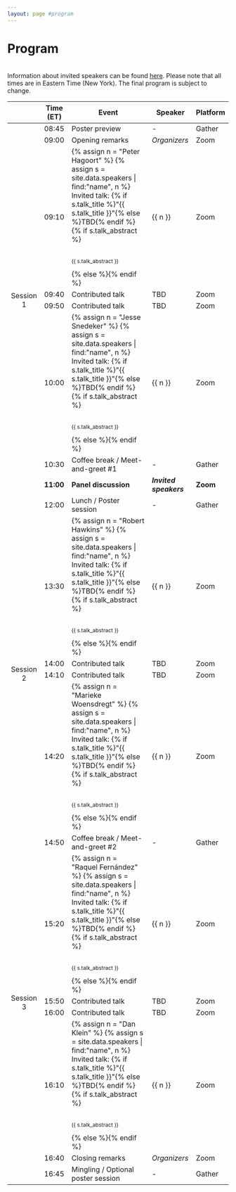 ```yaml
---
layout: page #program
---
```


# Program

<br>
Information about invited speakers can be found <a href="{{ site.baseurl }}/speakers">here</a>. 
Please note that all times are in Eastern Time (New York). The final program is subject to change.

<!-- <script type="text/javascript">
   function toggle_visibility(id) {
       var e = document.getElementById(id);
       if(e.style.display == 'block')
          e.style.display = 'none';
       else
          e.style.display = 'block';
   }
</script> -->

<table class="styled-table">
    <thead>
        <tr>
            <th></th>
            <th>Time (ET)</th>
            <th>Event</th>
            <th>Speaker</th>
            <th>Platform</th>
        </tr>
    </thead>
    <tbody>
        <tr class="mingle-row">
            <td></td>
            <td>08:45</td>
            <td>Poster preview</td>
            <td>-</td>
            <td>Gather</td>
        </tr>
        <tr>
            <td></td>
            <td>09:00</td>
            <td>Opening remarks</td>
            <td><em>Organizers</em></td>
            <td>Zoom</td>
        </tr>
        <tr class="session-row">
            <td style="text-align:center;" rowspan=5>Session 1</td>
        </tr>
        <tr>
            <td>09:10</td>
            <td>
            {% assign n = "Peter Hagoort" %}
            {% assign s = site.data.speakers | find:"name", n %}
            Invited talk: {% if s.talk_title %}"{{ s.talk_title }}"{% else %}TBD{% endif %}
            {% if s.talk_abstract %}<br><br><p style="font-size:0.75rem;">{{ s.talk_abstract }}</p>{% else %}{% endif %}
            <!-- Invited talk: {% if s.talk_title %}"{{ s.talk_title }}"{% else %}TBD{% endif %}
                <br><button class="btn-primary btn-sm" style="margin-top:0.75rem;margin-bottom:0.75rem;" onclick="toggle_visibility('abstract1')">Abstract</button>
                <div style="font-size:0.75rem;display:none;" id="abstract1">
                {% if s.talk_abstract %}{{ s.talk_abstract }}{% else %}Abstract TBD{% endif %}
                </div> -->
            </td>
            <td>{{ n }}</td>
            <td>Zoom</td>
        </tr>
        <tr>
            <td>09:40</td>
            <td>Contributed talk</td>
            <td>TBD</td>
            <td>Zoom</td>
        </tr>
        <tr>
            <td>09:50</td>
            <td>Contributed talk</td>
            <td>TBD</td>
            <td>Zoom</td>
        </tr>
        <tr>
            <td>10:00</td>
            <td>
            {% assign n = "Jesse Snedeker" %}
            {% assign s = site.data.speakers | find:"name", n %}
            Invited talk: {% if s.talk_title %}"{{ s.talk_title }}"{% else %}TBD{% endif %}
            {% if s.talk_abstract %}<br><br><p style="font-size:0.75rem;">{{ s.talk_abstract }}</p>{% else %}{% endif %}
            <!-- Invited talk: {% if s.talk_title %}"{{ s.talk_title }}"{% else %}TBD{% endif %}
                <br><button class="btn-primary btn-sm" style="margin-top:0.75rem;margin-bottom:0.75rem;" onclick="toggle_visibility('abstract2')">Abstract</button>
                <div style="font-size:0.75rem;display:none;" id="abstract2">
                {% if s.talk_abstract %}{{ s.talk_abstract }}{% else %}Abstract TBD{% endif %}
                </div> -->
            </td>
            <td>{{ n }}</td>
            <td>Zoom</td>
        </tr>
        <tr class="mingle-row">
            <td></td>
            <td>10:30</td>
            <td>Coffee break / Meet-and-greet #1</td>
            <td>-</td>
            <td>Gather</td>
        </tr>
        <tr style="font-weight:bold;">
            <td></td>
            <td>11:00</td>
            <td>Panel discussion</td>
            <td><em>Invited speakers</em></td>
            <td>Zoom</td>
        </tr>
         <tr class="mingle-row">
            <td></td>
            <td>12:00</td>
            <td>Lunch / Poster session</td>
            <td>-</td>
            <td>Gather</td>
        </tr>
        <tr class="session-row">
            <td style="text-align:center;" rowspan=5>Session 2</td>
        </tr>
        <tr>
            <td>13:30</td>
            <td>
            {% assign n = "Robert Hawkins" %}
            {% assign s = site.data.speakers | find:"name", n %}
            Invited talk: {% if s.talk_title %}"{{ s.talk_title }}"{% else %}TBD{% endif %}
            {% if s.talk_abstract %}<br><br><p style="font-size:0.75rem;">{{ s.talk_abstract }}</p>{% else %}{% endif %}
            <!-- Invited talk: {% if s.talk_title %}"{{ s.talk_title }}"{% else %}TBD{% endif %}
                <br><button class="btn-primary btn-sm" style="margin-top:0.75rem;margin-bottom:0.75rem;" onclick="toggle_visibility('abstract3')">Abstract</button>
                <div style="font-size:0.75rem;display:none;" id="abstract3">
                {% if s.talk_abstract %}{{ s.talk_abstract }}{% else %}Abstract TBD{% endif %}
                </div> -->
            </td>
            <td>{{ n }}</td>
            <td>Zoom</td>
        </tr>
        <tr>
            <td>14:00</td>
            <td>Contributed talk</td>
            <td>TBD</td>
            <td>Zoom</td>
        </tr>
        <tr>
            <td>14:10</td>
            <td>Contributed talk</td>
            <td>TBD</td>
            <td>Zoom</td>
        </tr>
        <tr>
            <td>14:20</td>
            <td>
            {% assign n = "Marieke Woensdregt" %}
            {% assign s = site.data.speakers | find:"name", n %}
            Invited talk: {% if s.talk_title %}"{{ s.talk_title }}"{% else %}TBD{% endif %}
            {% if s.talk_abstract %}<br><br><p style="font-size:0.75rem;">{{ s.talk_abstract }}</p>{% else %}{% endif %}
            <!-- Invited talk: {% if s.talk_title %}"{{ s.talk_title }}"{% else %}TBD{% endif %}
                <br><button class="btn-primary btn-sm" style="margin-top:0.75rem;margin-bottom:0.75rem;" onclick="toggle_visibility('abstract4')">Abstract</button>
                <div style="font-size:0.75rem;display:none;" id="abstract4">
                {% if s.talk_abstract %}{{ s.talk_abstract }}{% else %}Abstract TBD{% endif %}
                </div> -->
            </td>
            <td>{{ n }}</td>
            <td>Zoom</td>
        </tr>
        <tr class="mingle-row">
            <td></td>
            <td>14:50</td>
            <td>Coffee break / Meet-and-greet #2</td>
            <td>-</td>
            <td>Gather</td>
        </tr>
        <tr class="session-row">
            <td style="text-align:center;" rowspan=5>Session 3</td>
        </tr>
        <tr>
            <td>15:20</td>
            <td>
            {% assign n = "Raquel Fernández" %}
            {% assign s = site.data.speakers | find:"name", n %}
            Invited talk: {% if s.talk_title %}"{{ s.talk_title }}"{% else %}TBD{% endif %}
            {% if s.talk_abstract %}<br><br><p style="font-size:0.75rem;">{{ s.talk_abstract }}</p>{% else %}{% endif %}
            </td>
            <td>{{ n }}</td>
            <td>Zoom</td>
        </tr>
        <tr>
            <td>15:50</td>
            <td>Contributed talk</td>
            <td>TBD</td>
            <td>Zoom</td>
        </tr>
        <tr>
            <td>16:00</td>
            <td>Contributed talk</td>
            <td>TBD</td>
            <td>Zoom</td>
        </tr>
        <tr>
            <td>16:10</td>
            <td>
            {% assign n = "Dan Klein" %}
            {% assign s = site.data.speakers | find:"name", n %}
            Invited talk: {% if s.talk_title %}"{{ s.talk_title }}"{% else %}TBD{% endif %}
            {% if s.talk_abstract %}<br><br><p style="font-size:0.75rem;">{{ s.talk_abstract }}</p>{% else %}{% endif %}
            <!-- Invited talk: {% if s.talk_title %}"{{ s.talk_title }}"{% else %}TBD{% endif %}
                <br><button class="btn-primary btn-sm" style="margin-top:0.75rem;margin-bottom:0.75rem;" onclick="toggle_visibility('abstract6')">Abstract</button>
                <div style="font-size:0.75rem;display:none;" id="abstract6">
                {% if s.talk_abstract %}{{ s.talk_abstract }}{% else %}Abstract TBD{% endif %}
                </div> -->
            </td>
            <td>{{ n }}</td>
            <td>Zoom</td>
        </tr>
        <tr>
            <td></td>
            <td>16:40</td>
            <td>Closing remarks</td>
            <td><em>Organizers</em></td>
            <td>Zoom</td>
        </tr>
        <tr class="mingle-row">
            <td></td>
            <td>16:45</td>
            <td>Mingling / Optional poster session</td>
            <td>-</td>
            <td>Gather</td>
        </tr>
    </tbody>
</table>

<!-- <table class="styled-table">
    <thead>
        <tr>
            <th></th>
            <th>Time</th>
            <th>Event</th>
            <th>Platform</th>
        </tr>
    </thead>
    <tbody>
        <tr class="mingle-row">
            <td></td>
            <td>08:40</td>
            <td>Poster preview</td>
            <td>Gather</td>
        </tr>
        <tr>
            <td></td>
            <td>08:55</td>
            <td>Opening remarks</td>
            <td>Zoom</td>
        </tr>
        <tr class="session-row">
            <td rowspan=5>Session 1</td>
        </tr>
        <tr>
            <td>09:00</td>
            <td>Invited talk #1</td>
            <td></td>
        </tr>
        <tr>
            <td>09:30</td>
            <td>Contributed talk</td>
            <td></td>
        </tr>
        <tr>
            <td>09:40</td>
            <td>Contributed talk</td>
            <td></td>
        </tr>
        <tr>
            <td>09:50</td>
            <td>Invited talk #2</td>
            <td></td>
        </tr>
        <tr class="mingle-row">
            <td></td>
            <td>10:30</td>
            <td>Coffee break / Meet-and-greet #1</td>
            <td>Gather</td>
        </tr>
        <tr class="session-row">
            <td rowspan=5>Session 2</td>
        </tr>
        <tr>
            <td>11:00</td>
            <td>Invited talk #3</td>
            <td></td>
        </tr>
        <tr>
            <td>11:30</td>
            <td>Contributed talk</td>
            <td></td>
        </tr>
        <tr>
            <td>11:40</td>
            <td>Contributed talk</td>
            <td></td>
        </tr>
        <tr>
            <td>11:50</td>
            <td>Invited talk #4</td>
            <td></td>
        </tr>
        <tr class="mingle-row">
            <td></td>
            <td>12:20</td>
            <td>Lunch & Poster session</td>
            <td>Gather</td>
        </tr>
        <tr class="session-row">
            <td rowspan=5>Session 3</td>
        </tr>
        <tr>
            <td>14:00</td>
            <td>Invited talk #5</td>
            <td></td>
        </tr>
        <tr>
            <td>14:30</td>
            <td>Contributed talk</td>
            <td></td>
        </tr>
        <tr>
            <td>14:40</td>
            <td>Contributed talk</td>
            <td></td>
        </tr>
        <tr>
            <td>14:50</td>
            <td>Invited talk #6</td>
            <td></td>
        </tr>
        <tr class="mingle-row">
            <td></td>
            <td>15:20</td>
            <td>Coffee break / Meet-and-greet #2</td>
            <td>Gather</td>
        </tr>
        <tr>
            <td></td>
            <td>15:50</td>
            <td>Panel discussion: invited speakers</td>
            <td>Zoom</td>
        </tr>
        <tr>
            <td></td>
            <td>16:55</td>
            <td>Closing remarks</td>
            <td>Zoom</td>
        </tr>
    </tbody>
</table> -->

<!-- <table class="styled-table">
    <thead>
        <tr>
            <th></th>
            <th>Time</th>
            <th>Event</th>
            <th>Platform</th>
        </tr>
    </thead>
    <tbody>
        <tr class="mingle-row">
            <td></td>
            <td>08:40</td>
            <td>Poster preview / mingling</td>
            <td>Gather</td>
        </tr>
        <tr>
            <td></td>
            <td>08:55</td>
            <td>Opening remarks</td>
            <td>Zoom</td>
        </tr>
        <tr class="session-row">
            <td rowspan=6>Session 1</td>
        </tr>
        <tr>
            <td>09:00</td>
            <td>Invited talk 1</td>
            <td></td>
        </tr>
        <tr>
            <td>09:30</td>
            <td>Contributed talk</td>
            <td></td>
        </tr>
        <tr>
            <td>09:40</td>
            <td>Contributed talk</td>
            <td></td>
        </tr>
        <tr>
            <td>09:50</td>
            <td>Invited talk 2</td>
            <td></td>
        </tr>
        <tr>
            <td>10:20</td>
            <td>Q&A</td>
            <td></td>
        </tr>
        <tr class="mingle-row">
            <td></td>
            <td>10:30</td>
            <td>Coffee / mingling</td>
            <td>Gather</td>
        </tr>
        <tr class="session-row">
            <td rowspan=6>Session 2</td>
        </tr>
        <tr>
            <td>10:45</td>
            <td>Invited talk 3</td>
            <td></td>
        </tr>
        <tr>
            <td>11:15</td>
            <td>Contributed talk</td>
            <td></td>
        </tr>
        <tr>
            <td>11:25</td>
            <td>Contributed talk</td>
            <td></td>
        </tr>
        <tr>
            <td>11:35</td>
            <td>Invited talk 4</td>
            <td></td>
        </tr>
        <tr>
            <td>12:05</td>
            <td>Q&A</td>
            <td></td>
        </tr>
        <tr class="mingle-row">
            <td></td>
            <td>12:15</td>
            <td>Lunch & Poster session</td>
            <td>Gather</td>
        </tr>
        <tr class="session-row">
            <td rowspan=6>Session 3</td>
        </tr>
        <tr>
            <td>14:00</td>
            <td>Invited talk 5</td>
            <td></td>
        </tr>
        <tr>
            <td>14:30</td>
            <td>Contributed talk</td>
            <td></td>
        </tr>
        <tr>
            <td>14:40</td>
            <td>Contributed talk</td>
            <td></td>
        </tr>
        <tr>
            <td>14:50</td>
            <td>Invited talk 6</td>
            <td></td>
        </tr>
        <tr>
            <td>15:20</td>
            <td>Q&A</td>
            <td></td>
        </tr>
        <tr class="mingle-row">
            <td></td>
            <td>15:30</td>
            <td>Coffee / mingling</td>
            <td>Gather</td>
        </tr>
        <tr>
            <td></td>
            <td>15:45</td>
            <td>Panel discussion: invited speakers</td>
            <td>Zoom</td>
        </tr>
        <tr>
            <td></td>
            <td>16:55</td>
            <td>Closing remarks</td>
            <td>Zoom</td>
        </tr>
    </tbody>
</table> -->


<!-- The main categories (or tracks) of the different talks as well as their coloring can be adapted in the `_config.yml` file under `conference.talks.main_categories`. See also the [Talk Settings](https://github.com/DigitaleGesellschaft/jekyll-theme-conference/#talk-settings-main-categories) section of the theme's README file. -->